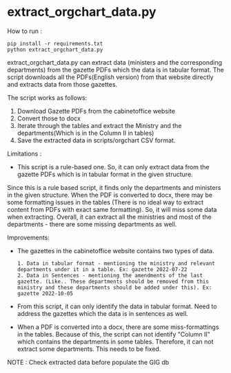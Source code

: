 
# extract_orgchart_data.py

How to run : 

    pip install -r requirements.txt
    python extract_orgchart_data.py



extract_orgchart_data.py can extract data (ministers and the corresponding departments) from the gazette PDFs which the data is in tabular format. The script downloads all the PDFs(English version) from that website directly and extracts data from those gazettes. 

The script works as follows: 
1. Download Gazette PDFs from the cabinetoffice website
2. Convert those to docx
3. Iterate through the tables and extract the Ministry and the departments(Which is in the Column II in tables)
4. Save the extracted data in scripts/orgchart CSV format.


Limitations : 

 - This script is a rule-based one. So, it can only extract data from the gazette PDFs which is in tabular format in the given structure.


Since this is a rule based script, it finds only the departments and ministers in the given structure. When the PDF is converted to docx, there may be some formatting issues in the tables (There is no ideal way to extract content from PDFs with exact same formatting). So, it will miss some data when extracting. Overall, it can extract all the ministries and most of the departments - there are some missing departments as well.

Improvements:


 - The gazettes in the  cabinetoffice website contains two types of data. 

       1. Data in tabular format - mentioning the ministry and relevant departments under it in a table. Ex: gazette 2022-07-22
       2. Data in Sentences - mentioning the amendments of the last gazette. (Like.. These departments should be removed from this ministry and these departments should be added under this). Ex: gazette 2022-10-05

 - From this script, it can only identify the data in tabular format. Need to address the gazettes which the data is in sentences as well.

 - When a PDF is converted into a docx, there are some miss-formattings in the tables. Because of this, the script can not identify "Column II" which contains the departments in some tables. Therefore, it can not extract some departments. This needs to be fixed.

NOTE : Check extracted data before populate the GIG db